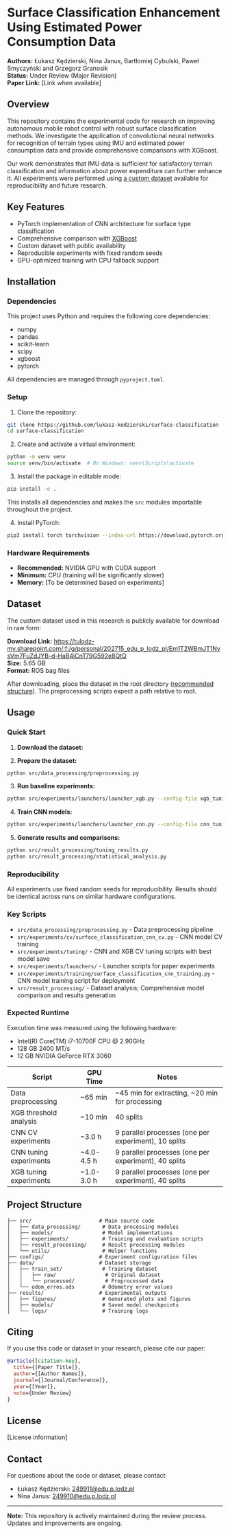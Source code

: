 # Surface Classification Enhancement Using Estimated Power Consumption Data

**Authors:** Łukasz Kędzierski, Nina Janus, Bartłomiej Cybulski, Paweł Smyczyński and Grzegorz Granosik  
**Status:** Under Review (Major Revision)  
**Paper Link:** [Link when available]

## Overview

This repository contains the experimental code for research on improving autonomous mobile robot control with robust surface classification methods. We investigate the application of convolutional neural networks for recognition of terrain types using IMU and estimated power consumption data and provide comprehensive comparisons with XGBoost.

Our work demonstrates that IMU data is sufficient for satisfactory terrain classification and information about power expenditure can further enhance it. All experiments were performed using [a custom dataset](https://tulodz-my.sharepoint.com/:f:/g/personal/202715_edu_p_lodz_pl/Em1T2WBmJT1NvsVm7FuZdJYB-d-HaB4iCnT79G592e8QtQ) available for reproducibility and future research.

## Key Features

- PyTorch implementation of CNN architecture for surface type classification
- Comprehensive comparison with [XGBoost](https://xgboost.readthedocs.io/en/stable/)
- Custom dataset with public availability
- Reproducible experiments with fixed random seeds
- GPU-optimized training with CPU fallback support

## Installation

### Dependencies

This project uses Python and requires the following core dependencies:
- numpy
- pandas
- scikit-learn
- scipy
- xgboost
- pytorch

All dependencies are managed through `pyproject.toml`. 

### Setup

1. Clone the repository:
```bash
git clone https://github.com/lukasz-kedzierski/surface-classification
cd surface-classification
```

2. Create and activate a virtual environment:
```bash
python -m venv venv
source venv/bin/activate  # On Windows: venv\Scripts\activate
```

3. Install the package in editable mode:
```bash
pip install -e .
```

This installs all dependencies and makes the `src` modules importable throughout the project.

4. Install PyTorch:
```bash
pip3 install torch torchvision --index-url https://download.pytorch.org/whl/cu129
```

### Hardware Requirements

- **Recommended:** NVIDIA GPU with CUDA support
- **Minimum:** CPU (training will be significantly slower)
- **Memory:** [To be determined based on experiments]

## Dataset

The custom dataset used in this research is publicly available for download in raw form:

**Download Link:** <https://tulodz-my.sharepoint.com/:f:/g/personal/202715_edu_p_lodz_pl/Em1T2WBmJT1NvsVm7FuZdJYB-d-HaB4iCnT79G592e8QtQ>  
**Size:** 5.65 GB  
**Format:** ROS bag files

After downloading, place the dataset in the root directory ([recommended structure](#project-structure)). The preprocessing scripts expect a path relative to root.

## Usage

### Quick Start

1. **Download the dataset:**

2. **Prepare the dataset:**
```bash
python src/data_processing/preprocessing.py
```

3. **Run baseline experiments:**
```bash
python src/experiments/launchers/launcher_xgb.py --config-file xgb_tuning.yaml --script-name surface_classification_xgb_tuning.py
```

4. **Train CNN models:**
```bash
python src/experiments/launchers/launcher_cnn.py --config-file cnn_tuning.yaml --script-name surface_classification_cnn_tuning.py
```

5. **Generate results and comparisons:**
```bash
python src/result_processing/tuning_results.py
python src/result_processing/statistical_analysis.py
```

### Reproducibility

All experiments use fixed random seeds for reproducibility. Results should be identical across runs on similar hardware configurations.

### Key Scripts

- `src/data_processing/preprocessing.py` - Data preprocessing pipeline
- `src/experiments/cv/surface_classification_cnn_cv.py` - CNN model CV training
- `src/experiments/tuning/` - CNN and XGB CV tuning scripts with best model save
- `src/experiments/launchers/` - Launcher scripts for paper experiments
- `src/experiments/training/surface_classification_cnn_training.py` - CNN model training script for deployment
- `src/result_processing/` - Dataset analysis; Comprehensive model comparison and results generation

### Expected Runtime

Execution time was measured using the following hardware:
- Intel(R) Core(TM) i7-10700F CPU @ 2.90GHz
- 128 GB 2400 MT/s
- 12 GB NVIDIA GeForce RTX 3060

| Script | GPU Time | Notes |
|--------|----------|-------|
| Data preprocessing | ~65 min | ~45 min for extracting, ~20 min for processing |
| XGB threshold analysis | ~10 min | 40 splits |
| CNN CV experiments | ~3.0 h | 9 parallel processes (one per experiment), 10 splits |
| CNN tuning experiments | ~4.0-4.5 h | 9 parallel processes (one per experiment), 40 splits |
| XGB tuning experiments | ~1.0-3.0 h | 9 parallel processes (one per experiment), 40 splits |

## Project Structure

```
├── src/                      # Main source code
│   ├── data_processing/       # Data processing modules
│   ├── models/                # Model implementations
│   ├── experiments/           # Training and evaluation scripts
│   ├── result_processing/     # Result processing modules
│   └── utils/                 # Helper functions
├── configs/                  # Experiment configuration files
├── data/                     # Dataset storage
│   ├── train_set/             # Training dataset
│   │   ├── raw/                # Original dataset
│   │   └── processed/          # Preprocessed data
│   └── odom_erros.ods         # Odometry error values
├── results/                  # Experimental outputs
│   ├── figures/               # Generated plots and figures
│   ├── models/                # Saved model checkpoints
│   └── logs/                  # Training logs
```

## Citing

If you use this code or dataset in your research, please cite our paper:

```bibtex
@article{[citation-key],
  title={[Paper Title]},
  author={[Author Names]},
  journal={[Journal/Conference]},
  year={[Year]},
  note={Under Review}
}
```

## License

[License information]

## Contact

For questions about the code or dataset, please contact:
- Łukasz Kędzierski: <249911@edu.p.lodz.pl>
- Nina Janus: <249910@edu.p.lodz.pl>

---

**Note:** This repository is actively maintained during the review process. Updates and improvements are ongoing.
